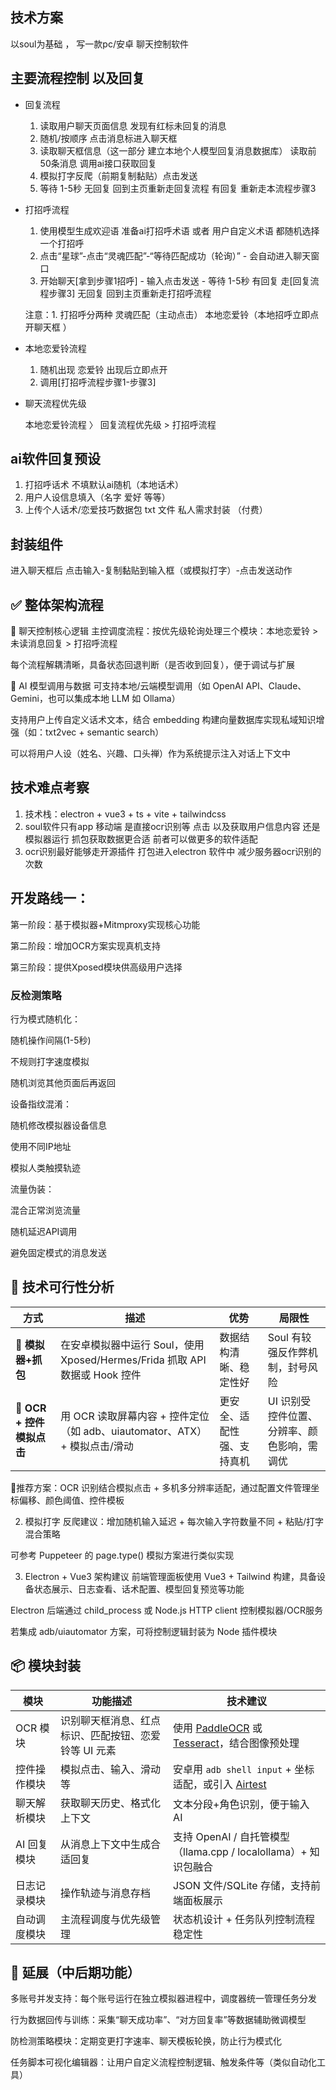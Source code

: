 ##  技术方案 

以soul为基础 ， 写一款pc/安卓 聊天控制软件 

## 主要流程控制 以及回复
 
- 回复流程 
  1. 读取用户聊天页面信息 发现有红标未回复的消息
  2. 随机/按顺序 点击消息标进入聊天框
  3. 读取聊天框信息（这一部分 建立本地个人模型回复消息数据库） 读取前50条消息  调用ai接口获取回复
  4. 模拟打字反爬（前期复制黏贴）点击发送
  5. 等待 1-5秒 无回复 回到主页重新走回复流程  有回复 重新走本流程步骤3
   
  
- 打招呼流程
    1. 使用模型生成欢迎语 准备ai打招呼术语 或者 用户自定义术语 都随机选择一个打招呼
    2. 点击“星球”-点击“灵魂匹配”-“等待匹配成功（轮询）” - 会自动进入聊天窗口
    3.  开始聊天[拿到步骤1招呼] - 输入点击发送 - 等待 1-5秒 有回复 走[回复流程步骤3] 无回复 回到主页重新走打招呼流程 
   
    注意：1. 打招呼分两种 灵魂匹配（主动点击）  本地恋爱铃（本地招呼立即点开聊天框 ）

- 本地恋爱铃流程 
   1. 随机出现 恋爱铃 出现后立即点开  
   2. 调用[打招呼流程步骤1-步骤3] 


- 聊天流程优先级
  
  本地恋爱铃流程 〉 回复流程优先级 > 打招呼流程





## ai软件回复预设

1. 打招呼话术 不填默认ai随机（本地话术）
2. 用户人设信息填入（名字 爱好 等等）
3. 上传个人话术/恋爱技巧数据包 txt 文件  私人需求封装 （付费）


## 封装组件

进入聊天框后 点击输入-复制黏贴到输入框（或模拟打字）-点击发送动作 






## ✅ 整体架构流程
💬 聊天控制核心逻辑
主控调度流程：按优先级轮询处理三个模块：本地恋爱铃 > 未读消息回复 > 打招呼流程

每个流程解耦清晰，具备状态回退判断（是否收到回复），便于调试与扩展

🧠 AI 模型调用与数据
可支持本地/云端模型调用（如 OpenAI API、Claude、Gemini，也可以集成本地 LLM 如 Ollama）

支持用户上传自定义话术文本，结合 embedding 构建向量数据库实现私域知识增强（如：txt2vec + semantic search）

可以将用户人设（姓名、兴趣、口头禅）作为系统提示注入对话上下文中


## 技术难点考察 
1. 技术栈：electron + vue3 + ts + vite + tailwindcss 
2. soul软件只有app 移动端  是直接ocr识别等 点击 以及获取用户信息内容  还是 模拟器运行 抓包获取数据更合适  前者可以做更多的软件适配 
3. ocr识别最好能够走开源插件 打包进入electron 软件中  减少服务器ocr识别的次数


## 开发路线一：

第一阶段：基于模拟器+Mitmproxy实现核心功能

第二阶段：增加OCR方案实现真机支持

第三阶段：提供Xposed模块供高级用户选择

### 反检测策略

行为模式随机化：

随机操作间隔(1-5秒)

不规则打字速度模拟

随机浏览其他页面后再返回

设备指纹混淆：

随机修改模拟器设备信息

使用不同IP地址

模拟人类触摸轨迹

流量伪装：

混合正常浏览流量

随机延迟API调用

避免固定模式的消息发送




## 🔧 技术可行性分析
| 方式                     | 描述                                                                        | 优势                       | 局限性                                      |
| ------------------------ | --------------------------------------------------------------------------- | -------------------------- | ------------------------------------------- |
| 📱 **模拟器+抓包**        | 在安卓模拟器中运行 Soul，使用 Xposed/Hermes/Frida 抓取 API 数据或 Hook 控件 | 数据结构清晰、稳定性好     | Soul 有较强反作弊机制，封号风险             |
| 🧾 **OCR + 控件模拟点击** | 用 OCR 读取屏幕内容 + 控件定位（如 adb、uiautomator、ATX）+ 模拟点击/滑动   | 更安全、适配性强、支持真机 | UI 识别受控件位置、分辨率、颜色影响，需调优 |


🔹推荐方案：OCR 识别结合模拟点击 + 多机多分辨率适配，通过配置文件管理坐标偏移、颜色阈值、控件模板

2. 模拟打字
反爬建议：增加随机输入延迟 + 每次输入字符数量不同 + 粘贴/打字混合策略

可参考 Puppeteer 的 page.type() 模拟方案进行类似实现

3. Electron + Vue3 架构建议
前端管理面板使用 Vue3 + Tailwind 构建，具备设备状态展示、日志查看、话术配置、模型回复预览等功能

Electron 后端通过 child_process 或 Node.js HTTP client 控制模拟器/OCR服务

若集成 adb/uiautomator 方案，可将控制逻辑封装为 Node 插件模块

##  📦 模块封装

| 模块         | 功能描述                                             | 技术建议                                                                                                                               |
| ------------ | ---------------------------------------------------- | -------------------------------------------------------------------------------------------------------------------------------------- |
| OCR 模块     | 识别聊天框消息、红点标识、匹配按钮、恋爱铃等 UI 元素 | 使用 [PaddleOCR](https://github.com/PaddlePaddle/PaddleOCR) 或 [Tesseract](https://github.com/tesseract-ocr/tesseract)，结合图像预处理 |
| 控件操作模块 | 模拟点击、输入、滑动等                               | 安卓用 `adb shell input` + 坐标适配，或引入 [Airtest](https://airtest.netease.com/)                                                    |
| 聊天解析模块 | 获取聊天历史、格式化上下文                           | 文本分段+角色识别，便于输入 AI                                                                                                         |
| AI 回复模块  | 从消息上下文中生成合适回复                           | 支持 OpenAI / 自托管模型（llama.cpp / localollama）+ 知识包融合                                                                        |
| 日志记录模块 | 操作轨迹与消息存档                                   | JSON 文件/SQLite 存储，支持前端面板展示                                                                                                |
| 自动调度模块 | 主流程调度与优先级管理                               | 状态机设计 + 任务队列控制流程稳定性                                                                                                    |

## 📌 延展（中后期功能）
多账号并发支持：每个账号运行在独立模拟器进程中，调度器统一管理任务分发

行为数据回传与训练：采集“聊天成功率”、“对方回复率”等数据辅助微调模型

防检测策略模块：定期变更打字速率、聊天模板轮换，防止行为模式化

任务脚本可视化编辑器：让用户自定义流程控制逻辑、触发条件等（类似自动化工具）